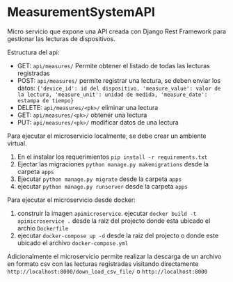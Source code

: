 # MeasurementSystemAPI

Micro servicio que expone una API creada con Django Rest Framework para gestionar las lecturas de dispositivos.


Estructura del api: 
- GET: `api/measures/` Permite obtener el listado de todas las lecturas registradas
- POST: `api/measures/` permite registrar una lectura, se deben enviar los datos: `{'device_id': id del dispositivo,
'measure_value': valor de la lectura,
'measure_unit': unidad de medida,
'measure_date': estampa de tiempo}`
- DELETE: `api/measures/<pk>/` eliminar una lectura
- GET: `api/measures/<pk>/` obtener una lectura
- PUT: `api/measures/<pk>/` modificar datos de una lectura


Para ejecutar el microservicio localmente, se debe crear un ambiente virtual.  
1. En el instalar los requerimientos `pip install -r requirements.txt`
2. Ejectar las migraciones `python manage.py makemigrations` desde la carpeta `apps`
3. Ejecutar `python manage.py migrate` desde la carpeta `apps`
4. ejecutar `python manage.py runserver` desde la carpeta `apps`

Para ejecutar el microservicio desde docker:
1. construir la imagen `apimicroservice`. ejecutar `docker build -t apimicroservice .` desde la raiz del projecto donde esta ubicado el archio `Dockerfile`
2. ejecutar `docker-compose up -d` desde la raiz del projecto o donde este ubicado el archivo `docker-compose.yml`

Adicionalmente el microservicio permite realizar la descarga de un archivo en formato csv con las lecturas registradas visitando directamente `http://localhost:8000/down_load_csv_file/` o `http://localhost:8000`

